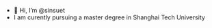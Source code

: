 - 👋 Hi, I’m @sinsuet
- I am curently pursuing a master degree in Shanghai Tech University

<!---
sinsuet/sinsuet is a ✨ special ✨ repository because its `README.md` (this file) appears on your GitHub profile.
You can click the Preview link to take a look at your changes.
--->
